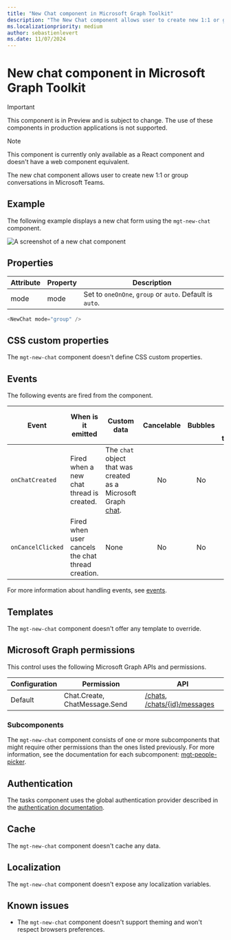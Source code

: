 ```yaml
---
title: "New Chat component in Microsoft Graph Toolkit"
description: "The New Chat component allows user to create new 1:1 or group conversations in Microsoft Teams."
ms.localizationpriority: medium
author: sebastienlevert
ms.date: 11/07/2024
---
```


# New chat component in Microsoft Graph Toolkit

> [!IMPORTANT]
> This component is in Preview and is subject to change. The use of these components in production applications is not supported.

> [!NOTE]
> This component is currently only available as a React component and doesn't have a web component equivalent.

The new chat component allows user to create new 1:1 or group conversations in Microsoft Teams.

## Example

The following example displays a new chat form using the `mgt-new-chat` component.

![A screenshot of a new chat component](./images/mgt-new-chat.png)

## Properties

| Attribute | Property | Description |
| - | - | - |
| mode | mode | Set to `oneOnOne`, `group` or `auto`. Default is `auto`. |

```typescript
<NewChat mode="group" />
```

## CSS custom properties

The `mgt-new-chat` component doesn't define CSS custom properties.

## Events

The following events are fired from the component.

Event | When is it emitted | Custom data | Cancelable | Bubbles | Works with custom template
------|-------------------|--------------|:-----------:|:---------:|:---------------------------:|
`onChatCreated` | Fired when a new chat thread is created. | The `chat` object that was created as a Microsoft Graph [chat](/graph/api/resources/chat#json-representation). | No | No | No |
`onCancelClicked` | Fired when user cancels the chat thread creation. | None | No | No | No |

For more information about handling events, see [events](../customize-components/events.md).

## Templates

The `mgt-new-chat` component doesn't offer any template to override.

## Microsoft Graph permissions

This control uses the following Microsoft Graph APIs and permissions.

| Configuration | Permission | API |
| - | - | - |
| Default | Chat.Create, ChatMessage.Send | [/chats](/graph/api/chat-post), [/chats/{id}/messages](/graph/api/chat-post-messages) |

### Subcomponents

The `mgt-new-chat` component consists of one or more subcomponents that might require other permissions than the ones listed previously. For more information, see the documentation for each subcomponent: [mgt-people-picker](people-picker.md).

## Authentication

The tasks component uses the global authentication provider described in the [authentication documentation](../providers/providers.md).

## Cache

The `mgt-new-chat` component doesn't cache any data.

## Localization

The `mgt-new-chat` component doesn't expose any localization variables.

## Known issues

- The `mgt-new-chat` component doesn't support theming and won't respect browsers preferences.
